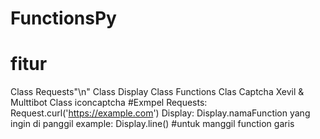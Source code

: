 # FunctionsPy
# fitur
  Class Requests"\n"
  Class Display
  Class Functions
  Clas Captcha Xevil & Multtibot
  Class iconcaptcha
#Exmpel
Requests:
 Request.curl('https://example.com')
Display:
 Display.namaFunction yang ingin di panggil
 example: Display.line() #untuk manggil function garis 

  

